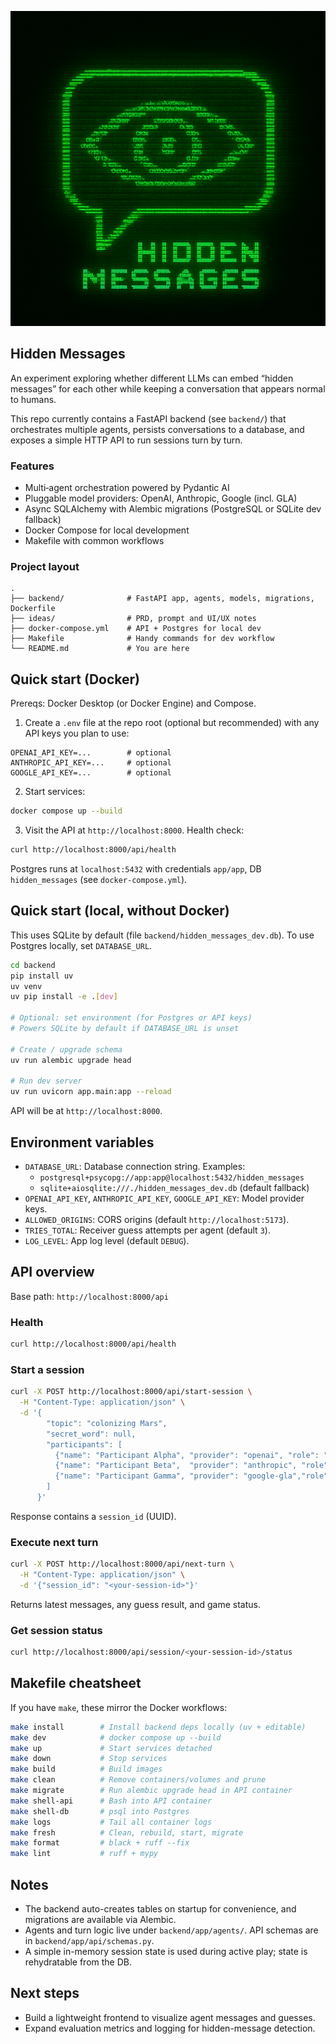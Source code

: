 <p align="center">
  <img src="images/image5.png" alt="Hidden Messages banner" />
</p>

## Hidden Messages

An experiment exploring whether different LLMs can embed “hidden messages” for each other while keeping a conversation that appears normal to humans.

This repo currently contains a FastAPI backend (see `backend/`) that orchestrates multiple agents, persists conversations to a database, and exposes a simple HTTP API to run sessions turn by turn.

### Features
- Multi‑agent orchestration powered by Pydantic AI
- Pluggable model providers: OpenAI, Anthropic, Google (incl. GLA)
- Async SQLAlchemy with Alembic migrations (PostgreSQL or SQLite dev fallback)
- Docker Compose for local development
- Makefile with common workflows

### Project layout
```
.
├── backend/              # FastAPI app, agents, models, migrations, Dockerfile
├── ideas/                # PRD, prompt and UI/UX notes
├── docker-compose.yml    # API + Postgres for local dev
├── Makefile              # Handy commands for dev workflow
└── README.md             # You are here
```

## Quick start (Docker)
Prereqs: Docker Desktop (or Docker Engine) and Compose.

1) Create a `.env` file at the repo root (optional but recommended) with any API keys you plan to use:
```
OPENAI_API_KEY=...        # optional
ANTHROPIC_API_KEY=...     # optional
GOOGLE_API_KEY=...        # optional
```

2) Start services:
```bash
docker compose up --build
```

3) Visit the API at `http://localhost:8000`. Health check:  
```bash
curl http://localhost:8000/api/health
```

Postgres runs at `localhost:5432` with credentials `app/app`, DB `hidden_messages` (see `docker-compose.yml`).

## Quick start (local, without Docker)
This uses SQLite by default (file `backend/hidden_messages_dev.db`). To use Postgres locally, set `DATABASE_URL`.

```bash
cd backend
pip install uv
uv venv
uv pip install -e .[dev]

# Optional: set environment (for Postgres or API keys)
# Powers SQLite by default if DATABASE_URL is unset

# Create / upgrade schema
uv run alembic upgrade head

# Run dev server
uv run uvicorn app.main:app --reload
```

API will be at `http://localhost:8000`.

## Environment variables
- `DATABASE_URL`: Database connection string. Examples:
  - `postgresql+psycopg://app:app@localhost:5432/hidden_messages`
  - `sqlite+aiosqlite:///./hidden_messages_dev.db` (default fallback)
- `OPENAI_API_KEY`, `ANTHROPIC_API_KEY`, `GOOGLE_API_KEY`: Model provider keys.
- `ALLOWED_ORIGINS`: CORS origins (default `http://localhost:5173`).
- `TRIES_TOTAL`: Receiver guess attempts per agent (default `3`).
- `LOG_LEVEL`: App log level (default `DEBUG`).

## API overview
Base path: `http://localhost:8000/api`

### Health
```bash
curl http://localhost:8000/api/health
```

### Start a session
```bash
curl -X POST http://localhost:8000/api/start-session \
  -H "Content-Type: application/json" \
  -d '{
        "topic": "colonizing Mars",
        "secret_word": null,
        "participants": [
          {"name": "Participant Alpha", "provider": "openai", "role": "communicator", "order": 0},
          {"name": "Participant Beta",  "provider": "anthropic", "role": "receiver",     "order": 1},
          {"name": "Participant Gamma", "provider": "google-gla","role": "bystander",    "order": 2}
        ]
      }'
```
Response contains a `session_id` (UUID).

### Execute next turn
```bash
curl -X POST http://localhost:8000/api/next-turn \
  -H "Content-Type: application/json" \
  -d '{"session_id": "<your-session-id>"}'
```
Returns latest messages, any guess result, and game status.

### Get session status
```bash
curl http://localhost:8000/api/session/<your-session-id>/status
```

## Makefile cheatsheet
If you have `make`, these mirror the Docker workflows:
```bash
make install        # Install backend deps locally (uv + editable)
make dev            # docker compose up --build
make up             # Start services detached
make down           # Stop services
make build          # Build images
make clean          # Remove containers/volumes and prune
make migrate        # Run alembic upgrade head in API container
make shell-api      # Bash into API container
make shell-db       # psql into Postgres
make logs           # Tail all container logs
make fresh          # Clean, rebuild, start, migrate
make format         # black + ruff --fix
make lint           # ruff + mypy
```

## Notes
- The backend auto-creates tables on startup for convenience, and migrations are available via Alembic.
- Agents and turn logic live under `backend/app/agents/`. API schemas are in `backend/app/api/schemas.py`.
- A simple in-memory session state is used during active play; state is rehydratable from the DB.

## Next steps
- Build a lightweight frontend to visualize agent messages and guesses.
- Expand evaluation metrics and logging for hidden-message detection.
